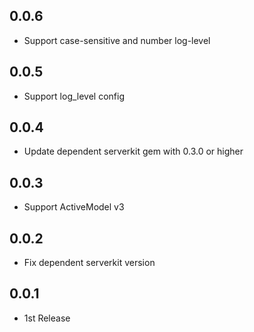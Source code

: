 ## 0.0.6
- Support case-sensitive and number log-level

## 0.0.5
- Support log_level config

## 0.0.4
- Update dependent serverkit gem with 0.3.0 or higher

## 0.0.3
- Support ActiveModel v3

## 0.0.2
- Fix dependent serverkit version

## 0.0.1
- 1st Release
